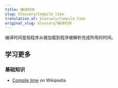 ```yaml
---
title: 编译时间
slug: Glossary/Compile_time
translation_of: Glossary/Compile_time
original_slug: Glossary/编译时间
---
```

编译时间是指程序从被加载到程序被解析完成所用的时间。

## 学习更多

### 基础知识

- [Compile time](https://zh.wikipedia.org/wiki/Compile_time) on Wikipedia
